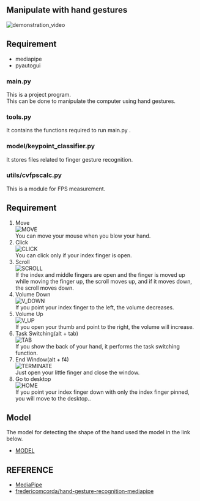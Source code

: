 ## Manipulate with hand gestures
![demonstration_video](/image/demonstration_video.gif)   

## Requirement
- mediapipe
- pyautogui
  
### main.py
This is a project program.<br>
This can be done to manipulate the computer using hand gestures.
### tools.py
It contains the functions required to run main.py .
### model/keypoint_classifier.py
It stores files related to finger gesture recognition.
### utils/cvfpscalc.py
This is a module for FPS measurement.
## Requirement
1. Move<br>
![MOVE](/image/MOVE.JPG)<br>
You can move your mouse when you blow your hand.<br>
2. Click<br>
![CLICK](/image/CLICK.JPG)<br>
You can click only if your index finger is open.<br>
3. Scroll<br>
![SCROLL](/image/SCROLL.JPG)<br>
If the index and middle fingers are open and the finger is moved up while moving the finger up, the scroll moves up, and if it moves down, the scroll moves down.<br>
4. Volume Down<br>
![V_DOWN](/image/V_DOWN.JPG)<br>
If you point your index finger to the left, the volume decreases.<br>
5. Volume Up<br>
![V_UP](/image/V_UP.JPG)<br>
If you open your thumb and point to the right, the volume will increase.<br>
6. Task Switching(alt + tab)<br>
![TAB](/image/TAB.JPG)<br>
If you show the back of your hand, it performs the task switching function.<br>
7. End Window(alt + f4)<br>
![TERMINATE](/image/TERMINATE.JPG)<br>
Just open your little finger and close the window.<br>
8. Go to desktop<br>
![HOME](/image/HOME.JPG)<br>
If you point your index finger down with only the index finger pinned, you will move to the desktop..<br>
## Model
The model for detecting the shape of the hand used the model in the link below.
- [MODEL](https://github.com/fredericomcorda/hand-gesture-recognition-mediapipe)
## REFERENCE
* [MediaPipe](https://mediapipe.dev/)
* [fredericomcorda/hand-gesture-recognition-mediapipe](https://github.com/fredericomcorda/hand-gesture-recognition-mediapipe)